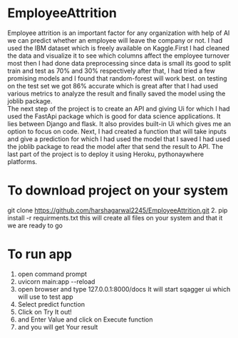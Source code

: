 # EmployeeAttrition
Employee attrition is an important factor for any organization with help of AI 
we can predict whether an employee will leave the company or not.  I had used the IBM 
dataset which is freely available on Kaggle.First I had cleaned the data and visualize 
it to see which columns affect the employee turnover most then I had done data preprocessing 
since data is small its good to split train and test as 70% and 30% respectively after that, 
I had tried a few promising models and I found that random-forest will work best. on testing 
on the test set we got 86% accurate which is great after that I had used various metrics to analyze
the result and finally saved the model using the joblib package. \
The next step of the project is to create an API and giving Ui for which I had used the FastApi package which is good
for data science applications. It lies between Django and flask. It also provides built-in Ui which gives me an option
to focus on code. Next, I had created a function that will take inputs and give a prediction for which I had used the model
that I saved I had used the joblib package to read the model after that send the result to API. The last part of the project is to deploy
it using Heroku, pythonaywhere  platforms.

# To download project on your system
git clone https://github.com/harshagarwal2245/EmployeeAttrition.git
2. pip install -r requirments.txt
this will create all files on your system and that it we are ready to go

# To run app
1. open command prompt
2. uvicorn main:app --reload
3. open browser and type 127.0.0.1:8000/docs
It will start sqagger ui which will use to test app
4. Select predict function
5. Click on Try It out!
6. and Enter Value and click on Execute function
7. and you will get Your result
